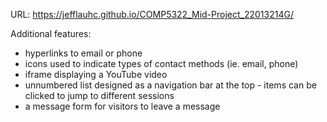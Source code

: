 URL: https://jefflauhc.github.io/COMP5322_Mid-Project_22013214G/

Additional features:
- hyperlinks to email or phone
- icons used to indicate types of contact methods (ie. email, phone)
- iframe displaying a YouTube video
- unnumbered list designed as a navigation bar at the top - items can be clicked to jump to different sessions
- a message form for visitors to leave a message

